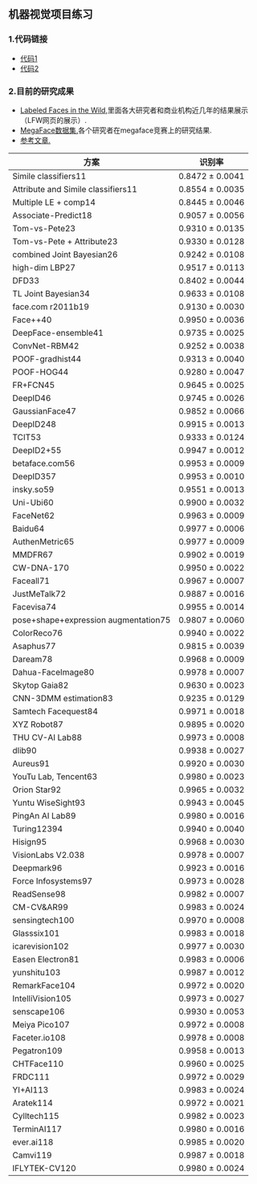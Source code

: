 ## 机器视觉项目练习

### 1.代码链接

- [代码1](https://github.com/Quitino/learnopencv)
- [代码2](https://github.com/Quitino/face_recognition)

### 2.目前的研究成果

 - [Labeled Faces in the Wild,](http://vis-www.cs.umass.edu/lfw/results.html)里面各大研究者和商业机构近几年的结果展示（LFW网页的展示）.
 - [MegaFace数据集,](http://megaface.cs.washington.edu/)各个研究者在megaface竞赛上的研究结果.
 - [参考文章.](https://www.codercto.com/a/33679.html)


| 方案 | 识别率 | 
| ------ | ------ |
|Simile classifiers11	|0.8472 ± 0.0041|
|Attribute and Simile classifiers11	|0.8554 ± 0.0035|
|Multiple LE + comp14	|0.8445 ± 0.0046|
|Associate-Predict18	|0.9057 ± 0.0056|
|Tom-vs-Pete23	|0.9310 ± 0.0135|
|Tom-vs-Pete + Attribute23	|0.9330 ± 0.0128|
|combined Joint Bayesian26	|0.9242 ± 0.0108|
|high-dim LBP27	|0.9517 ± 0.0113|
|DFD33	|0.8402 ± 0.0044|
|TL Joint Bayesian34	|0.9633 ± 0.0108|
|face.com r2011b19	|0.9130 ± 0.0030|
|Face++40	|0.9950 ± 0.0036|
|DeepFace-ensemble41	|0.9735 ± 0.0025|
|ConvNet-RBM42	|0.9252 ± 0.0038|
|POOF-gradhist44	|0.9313 ± 0.0040|
|POOF-HOG44	|0.9280 ± 0.0047|
|FR+FCN45	|0.9645 ± 0.0025|
|DeepID46	|0.9745 ± 0.0026|
|GaussianFace47|	0.9852 ± 0.0066|
|DeepID248	|0.9915 ± 0.0013|
|TCIT53	|0.9333 ± 0.0124|
|DeepID2+55|	0.9947 ± 0.0012|
|betaface.com56|	0.9953 ± 0.0009|
|DeepID357|	0.9953 ± 0.0010|
|insky.so59	|0.9551 ± 0.0013|
|Uni-Ubi60	|0.9900 ± 0.0032|
|FaceNet62|	0.9963 ± 0.0009|
|Baidu64	|0.9977 ± 0.0006|
|AuthenMetric65	|0.9977 ± 0.0009|
|MMDFR67|	0.9902 ± 0.0019|
|CW-DNA-170	|0.9950 ± 0.0022|
|Faceall71|	0.9967 ± 0.0007|
|JustMeTalk72	|0.9887 ± 0.0016|
|Facevisa74|	0.9955 ± 0.0014|
|pose+shape+expression augmentation75|	0.9807 ± 0.0060|
|ColorReco76	|0.9940 ± 0.0022|
|Asaphus77	|0.9815 ± 0.0039|
|Daream78	|0.9968 ± 0.0009|
|Dahua-FaceImage80	|0.9978 ± 0.0007|
|Skytop Gaia82	|0.9630 ± 0.0023|
|CNN-3DMM estimation83	|0.9235 ± 0.0129|
|Samtech Facequest84|	0.9971 ± 0.0018|
|XYZ Robot87	|0.9895 ± 0.0020|
|THU CV-AI Lab88|	0.9973 ± 0.0008|
|dlib90	|0.9938 ± 0.0027|
|Aureus91	|0.9920 ± 0.0030|
|YouTu Lab, Tencent63|	0.9980 ± 0.0023|
|Orion Star92|	0.9965 ± 0.0032|
|Yuntu WiseSight93|	0.9943 ± 0.0045|
|PingAn AI Lab89|	0.9980 ± 0.0016|
|Turing12394|	0.9940 ± 0.0040|
|Hisign95	|0.9968 ± 0.0030|
|VisionLabs V2.038|	0.9978 ± 0.0007|
|Deepmark96|	0.9923 ± 0.0016|
|Force Infosystems97|	0.9973 ± 0.0028|
|ReadSense98|	0.9982 ± 0.0007|
|CM-CV&AR99|	0.9983 ± 0.0024|
|sensingtech100|	0.9970 ± 0.0008|
|Glasssix101	|0.9983 ± 0.0018|
|icarevision102	|0.9977 ± 0.0030|
|Easen Electron81	|0.9983 ± 0.0006|
|yunshitu103	|0.9987 ± 0.0012|
|RemarkFace104|	0.9972 ± 0.0020|
|IntelliVision105	|0.9973 ± 0.0027|
|senscape106	|0.9930 ± 0.0053|
|Meiya Pico107	|0.9972 ± 0.0008|
|Faceter.io108|	0.9978 ± 0.0008|
|Pegatron109|	0.9958 ± 0.0013|
|CHTFace110	|0.9960 ± 0.0025|
|FRDC111	|0.9972 ± 0.0029|
|YI+AI113|	0.9983 ± 0.0024|
|Aratek114	|0.9972 ± 0.0021|
|Cylltech115	|0.9982 ± 0.0023|
|TerminAI117	|0.9980 ± 0.0016|
|ever.ai118	|0.9985 ± 0.0020|
|Camvi119	|0.9987 ± 0.0018|
|IFLYTEK-CV120|	0.9980 ± 0.0024|





